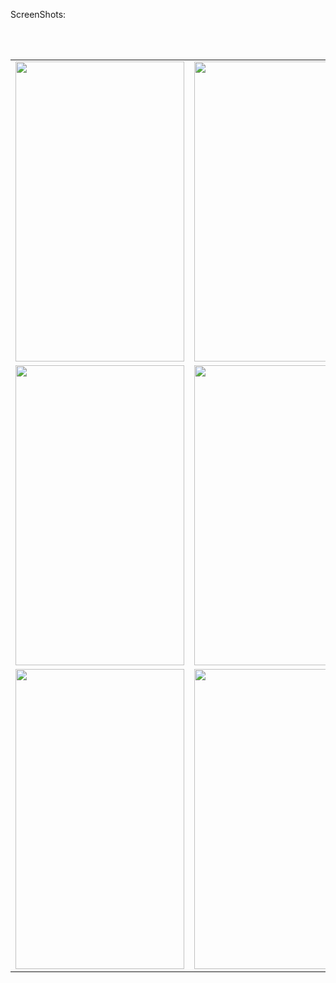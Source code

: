 
ScreenShots:




<table>
 
  <tr>
    <td><img src="https://user-images.githubusercontent.com/111943013/208643344-b76dbd84-277e-4322-b0ec-cc1c506dfd91.jpg" width=270 height=480></td>
    <td><img src="https://user-images.githubusercontent.com/111943013/208644620-578e256a-af1a-4314-9afe-a2d546bc37ca.jpg" width=270 height=480></td>
    <td><img src="https://user-images.githubusercontent.com/111943013/208644712-ba3dc2e8-c841-4afd-a35b-d0561bc5b6a4.jpg" width=270 height=480></td>
    <br>
    </tr>
    <tr>
     <td><img src="https://user-images.githubusercontent.com/111943013/208645019-a5e942c7-1a86-40fe-b25e-43bae65c5780.jpg" width=270 height=480></td>
    <td><img src="https://user-images.githubusercontent.com/111943013/208645219-b019e252-f274-466b-8176-64cccb88a0af.jpg" width=270 height=480></td>
    <td><img src="https://user-images.githubusercontent.com/111943013/208645316-a9727392-fab4-4a6b-acd8-a8a618aadc9f.jpg" width=270 height=480></td>
    <br>
    </tr>
    </tr>
     <td><img src="https://user-images.githubusercontent.com/111943013/208645483-167a2409-f125-424c-acfd-ff656a880365.jpg" width=270 height=480></td>
    <td><img src="https://user-images.githubusercontent.com/111943013/208645603-a18f3837-c78b-4b64-a643-61d654f13431.jpg" width=270 height=480></td>
  
  </tr>
</table>


